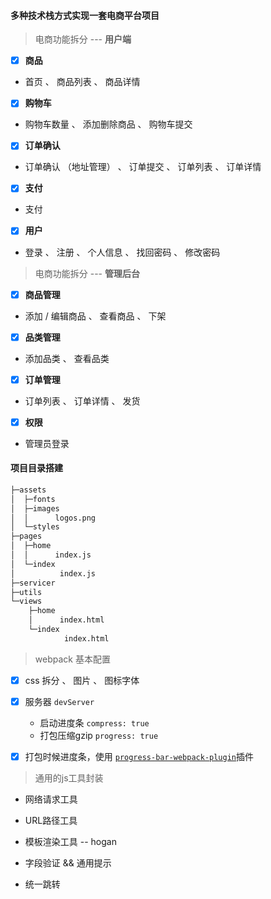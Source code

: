 #### 多种技术栈方式实现一套电商平台项目

> 电商功能拆分 --- **用户端**

- [x] **商品**

- 首页 、 商品列表  、 商品详情

- [x] **购物车**

- 购物车数量 、 添加删除商品  、  购物车提交

- [x] **订单确认** 

- 订单确认 （地址管理） 、 订单提交  、 订单列表  、 订单详情

- [x] **支付**

- 支付

- [x] **用户**

- 登录 、 注册 、 个人信息  、 找回密码  、  修改密码

> 电商功能拆分 --- **管理后台**

- [x] **商品管理**

- 添加 / 编辑商品 、 查看商品 、 下架

- [x] **品类管理**

- 添加品类 、 查看品类

- [x] **订单管理**

- 订单列表 、 订单详情 、 发货

- [x] **权限**

- 管理员登录

#### 项目目录搭建

```markdown
├─assets
│  ├─fonts
│  ├─images
│  │      logos.png   
│  └─styles
├─pages
│  ├─home
│  │      index.js
│  └─index
│          index.js
├─servicer
├─utils
└─views
    ├─home
    │      index.html
    └─index
            index.html
```

> webpack 基本配置

- [x] css 拆分 、 图片 、 图标字体

- [x] 服务器 `devServer`
  - 启动进度条 `compress: true`
  - 打包压缩gzip `progress: true`

- [x] 打包时候进度条，使用 [`progress-bar-webpack-plugin`](https://github.com/clessg/progress-bar-webpack-plugin)插件

> 通用的js工具封装

- 网络请求工具

- URL路径工具

- 模板渲染工具 -- hogan

- 字段验证 && 通用提示

- 统一跳转

